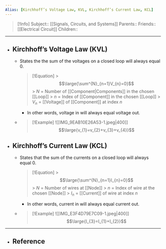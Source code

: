 ```yaml
---
Alias: [Kirchhoff’s Voltage Law, KVL, Kirchhoff’s Current Law, KCL]
---
```

> [!Info]
> Subject:: [[Signals, Circuits, and Systems]]
> Parents:: 
> Friends:: [[Electrical Circuit]]
> Children:: 
---
- ## Kirchhoff’s Voltage Law (KVL)
	- States the the sum of the voltages on a closed loop will always equal 0.
		> [!Equation]
		  > $$\large{\sum^{N}_{n=1}V_{n}=0}$$
		  > $N$ = Number of [[Component|Components]] in the chosen [[Loop]]
		  > $n$ = Index of [[Component]] in the chosen [[Loop]]
		  > $V_{n}$ = [[Voltage]] of [[Component]] at index $n$
		- In other words, voltage in will always equal voltage out.
	- > [!Example] 
	  > ![[IMG_9EAB10E26A53-1.jpeg|400]]
	  > $$\large{v_{1}=v_{2}+v_{3}+v_{4}}$$
- ## Kirchhoff’s Current Law (KCL)
	- States that the sum of the currents on a closed loop will always equal 0.
	  > [!Equation]
		  > $$\large{\sum^{N}_{n=1}I_{n}=0}$$
		  > $N$ = Number of wires at [[Node]]
		  > $n$ = Index of wire at the chosen [[Node]]
		  > $I_{n}$ = [[Current]] of wire at index $n$
		- In other words, current in will always equal current out.
	- > [!Example] 
	  > ![[IMG_E3F4D79E7C09-1.jpeg|400]]
	  > $$\large{I_{3}=I_{1}+I_{2}}$$
---
- ## Reference